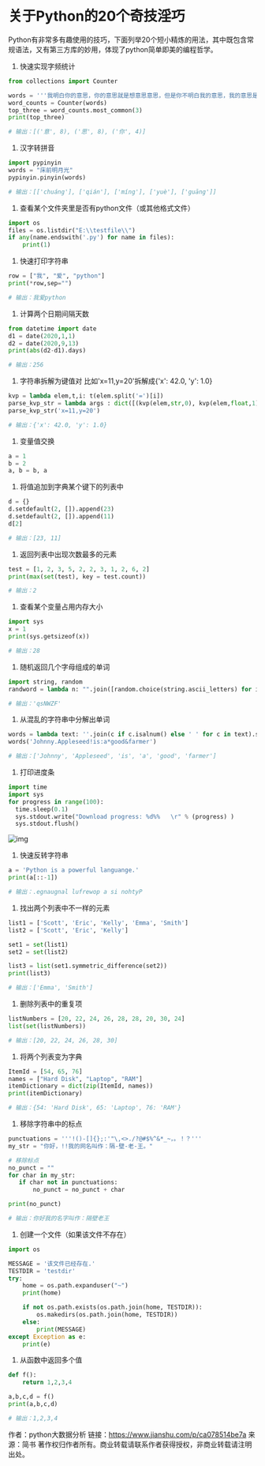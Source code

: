 # 关于Python的20个奇技淫巧

Python有非常多有趣使用的技巧，下面列举20个短小精炼的用法，其中既包含常规语法，又有第三方库的妙用，体现了python简单即美的编程哲学。

1. 快速实现字频统计



```python
from collections import Counter

words = '''我明白你的意思，你的意思就是想意思意思，但是你不明白我的意思，我的意思是你不用意思意思。'''
word_counts = Counter(words) 
top_three = word_counts.most_common(3) 
print(top_three) 

# 输出：[('意', 8), ('思', 8), ('你', 4)]
```

1. 汉字转拼音



```python
import pypinyin
words = "床前明月光"
pypinyin.pinyin(words)

# 输出：[['chuáng'], ['qián'], ['míng'], ['yuè'], ['guāng']]
```

1. 查看某个文件夹里是否有python文件（或其他格式文件）



```python
import os 
files = os.listdir("E:\\testfile\\") 
if any(name.endswith('.py') for name in files):
    print(1)
```

1. 快速打印字符串



```python
row = ["我", "爱", "python"] 
print(*row,sep="")

# 输出：我爱python
```

1. 计算两个日期间隔天数



```python
from datetime import date
d1 = date(2020,1,1) 
d2 = date(2020,9,13) 
print(abs(d2-d1).days)

# 输出：256
```

1. 字符串拆解为键值对
    比如'x=11,y=20'拆解成{'x': 42.0, 'y': 1.0}



```python
kvp = lambda elem,t,i: t(elem.split('=')[i]) 
parse_kvp_str = lambda args : dict([(kvp(elem,str,0), kvp(elem,float,1)) for elem in args.split(',')]) 
parse_kvp_str('x=11,y=20') 

# 输出：{'x': 42.0, 'y': 1.0}
```

1. 变量值交换



```python
a = 1
b = 2
a, b = b, a
```

1. 将值追加到字典某个键下的列表中



```python
d = {} 
d.setdefault(2, []).append(23) 
d.setdefault(2, []).append(11) 
d[2] 

# 输出：[23, 11]
```

1. 返回列表中出现次数最多的元素



```python
test = [1, 2, 3, 5, 2, 2, 3, 1, 2, 6, 2] 
print(max(set(test), key = test.count)) 

# 输出：2
```

1. 查看某个变量占用内存大小



```python
import sys 
x = 1
print(sys.getsizeof(x)) 

# 输出：28
```

1. 随机返回几个字母组成的单词



```python
import string, random 
randword = lambda n: "".join([random.choice(string.ascii_letters) for i in range(n)])

# 输出：'qsNWZF'
```

1. 从混乱的字符串中分解出单词



```python
words = lambda text: ''.join(c if c.isalnum() else ' ' for c in text).split() 
words('Johnny.Appleseed!is:a*good&farmer') 

# 输出：['Johnny', 'Appleseed', 'is', 'a', 'good', 'farmer']
```

1. 打印进度条



```python
import time 
import sys 
for progress in range(100): 
  time.sleep(0.1) 
  sys.stdout.write("Download progress: %d%%   \r" % (progress) )  
  sys.stdout.flush() 
```

![img](https:////upload-images.jianshu.io/upload_images/13723999-1b6ae805b82d7dc9.gif?imageMogr2/auto-orient/strip|imageView2/2/w/652/format/webp)

1. 快速反转字符串



```python
a = 'Python is a powerful languange.'
print(a[::-1])

# 输出：.egnaugnal lufrewop a si nohtyP
```

1. 找出两个列表中不一样的元素



```python
list1 = ['Scott', 'Eric', 'Kelly', 'Emma', 'Smith']
list2 = ['Scott', 'Eric', 'Kelly']

set1 = set(list1)
set2 = set(list2)

list3 = list(set1.symmetric_difference(set2))
print(list3)

# 输出：['Emma', 'Smith']
```

1. 删除列表中的重复项



```python
listNumbers = [20, 22, 24, 26, 28, 28, 20, 30, 24]
list(set(listNumbers))

# 输出：[20, 22, 24, 26, 28, 30]
```

1. 将两个列表变为字典



```python
ItemId = [54, 65, 76]
names = ["Hard Disk", "Laptop", "RAM"]
itemDictionary = dict(zip(ItemId, names))
print(itemDictionary)

# 输出：{54: 'Hard Disk', 65: 'Laptop', 76: 'RAM'}
```

1. 移除字符串中的标点



```python
punctuations = '''!()-[]{};:'"\,<>./?@#$%^&*_~，。！？'''
my_str = "你好，!!我的网名叫作：隔-壁-老-王。"

# 移除标点
no_punct = ""
for char in my_str:
   if char not in punctuations:
       no_punct = no_punct + char

print(no_punct)

# 输出：你好我的名字叫作：隔壁老王
```

1. 创建一个文件（如果该文件不存在）



```python
import os  

MESSAGE = '该文件已经存在.'
TESTDIR = 'testdir'
try:
    home = os.path.expanduser("~")  
    print(home)  

    if not os.path.exists(os.path.join(home, TESTDIR)):  
        os.makedirs(os.path.join(home, TESTDIR))  
    else:
        print(MESSAGE)
except Exception as e:
    print(e)
```

1. 从函数中返回多个值



```python
def f():
    return 1,2,3,4 

a,b,c,d = f()
print(a,b,c,d) 

# 输出：1,2,3,4
```



作者：python大数据分析
链接：https://www.jianshu.com/p/ca078514be7a
来源：简书
著作权归作者所有。商业转载请联系作者获得授权，非商业转载请注明出处。